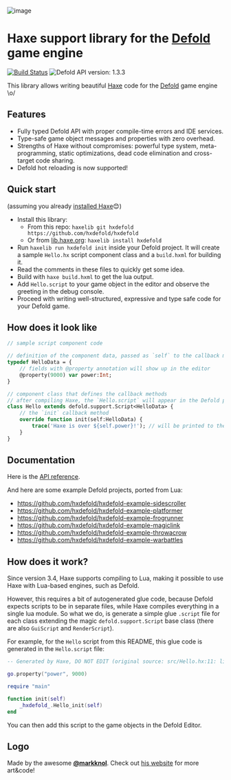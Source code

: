 ![image](https://cloud.githubusercontent.com/assets/576184/15849567/80f4ada8-2c93-11e6-8430-5b5dbe5e58a3.png)

# Haxe support library for the [Defold](https://www.defold.com/) game engine

[![Build Status](https://travis-ci.org/hxdefold/hxdefold.svg?branch=master)](https://travis-ci.org/hxdefold/hxdefold) ![Defold API version: 1.3.3](https://img.shields.io/badge/api%20version-1.3.3-orange.svg)

This library allows writing beautiful [Haxe](https://haxe.org/) code for the [Defold](https://www.defold.com/) game engine \o/

## Features
 - Fully typed Defold API with proper compile-time errors and IDE services.
 - Type-safe game object messages and properties with zero overhead.
 - Strengths of Haxe without compromises: powerful type system, meta-programming, static optimizations, dead code elimination and cross-target code sharing.
 - Defold hot reloading is now supported!

## Quick start

(assuming you already [installed Haxe](https://haxe.org/download/)😊)

 - Install this library:
	- From this repo: `haxelib git hxdefold https://github.com/hxdefold/hxdefold`
	- Or from [lib.haxe.org](https://lib.haxe.org/): `haxelib install hxdefold`
 - Run `haxelib run hxdefold init` inside your Defold project. It will create a sample `Hello.hx` script component class and a `build.hxml` for building it.
 - Read the comments in these files to quickly get some idea.
 - Build with `haxe build.hxml` to get the lua output.
 - Add `Hello.script` to your game object in the editor and observe the greeting in the debug console.
 - Proceed with writing well-structured, expressive and type safe code for your Defold game.

## How does it look like

```haxe
// sample script component code

// definition of the component data, passed as `self` to the callback methods
typedef HelloData = {
	// fields with @property annotation will show up in the editor
	@property(9000) var power:Int;
}

// component class that defines the callback methods
// after compiling Haxe, the `Hello.script` will appear in the Defold project that can be attached to game objects
class Hello extends defold.support.Script<HelloData> {
	// the `init` callback method
	override function init(self:HelloData) {
		trace('Haxe is over ${self.power}!'); // will be printed to the debug console
	}
}
```

## Documentation

Here is the [API reference](http://hxdefold.github.io/hxdefold/).

And here are some example Defold projects, ported from Lua:
 * https://github.com/hxdefold/hxdefold-example-sidescroller
 * https://github.com/hxdefold/hxdefold-example-platformer
 * https://github.com/hxdefold/hxdefold-example-frogrunner
 * https://github.com/hxdefold/hxdefold-example-magiclink
 * https://github.com/hxdefold/hxdefold-example-throwacrow
 * https://github.com/hxdefold/hxdefold-example-warbattles

## How does it work?

Since version 3.4, Haxe supports compiling to Lua, making it possible to use Haxe with Lua-based engines, such as Defold.

However, this requires a bit of autogenerated glue code, because Defold expects scripts to be in separate files, while Haxe compiles everything in a single lua module. So what we do, is generate a simple glue `.script` file for each class extending the magic `defold.support.Script` base class (there are also `GuiScript` and `RenderScript`).

For example, for the `Hello` script from this README, this glue code is generated in the `Hello.script` file:

```lua
-- Generated by Haxe, DO NOT EDIT (original source: src/Hello.hx:11: lines 11-16)

go.property("power", 9000)

require "main"

function init(self)
	_hxdefold_.Hello_init(self)
end
```

You can then add this script to the game objects in the Defold Editor.

## Logo

Made by the awesome [**@markknol**](https://github.com/markknol). Check out [his website](https://blog.stroep.nl/) for more art&code!
